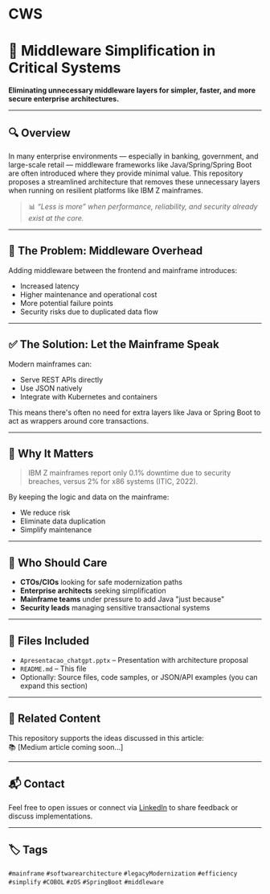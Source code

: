 # CWS
# 🧱 Middleware Simplification in Critical Systems

**Eliminating unnecessary middleware layers for simpler, faster, and more secure enterprise architectures.**

---

## 🔍 Overview

In many enterprise environments — especially in banking, government, and large-scale retail — middleware frameworks like Java/Spring/Spring Boot are often introduced where they provide minimal value. This repository proposes a streamlined architecture that removes these unnecessary layers when running on resilient platforms like IBM Z mainframes.

> 📊 *“Less is more” when performance, reliability, and security already exist at the core.*

---

## 🚫 The Problem: Middleware Overhead

Adding middleware between the frontend and mainframe introduces:

- Increased latency
- Higher maintenance and operational cost
- More potential failure points
- Security risks due to duplicated data flow

---

## ✅ The Solution: Let the Mainframe Speak

Modern mainframes can:
- Serve REST APIs directly
- Use JSON natively
- Integrate with Kubernetes and containers

This means there's often no need for extra layers like Java or Spring Boot to act as wrappers around core transactions.

---

## 🔐 Why It Matters

> IBM Z mainframes report only 0.1% downtime due to security breaches, versus 2% for x86 systems (ITIC, 2022).

By keeping the logic and data on the mainframe:
- We reduce risk
- Eliminate data duplication
- Simplify maintenance

---

## 🧩 Who Should Care

- **CTOs/CIOs** looking for safe modernization paths  
- **Enterprise architects** seeking simplification  
- **Mainframe teams** under pressure to add Java "just because"  
- **Security leads** managing sensitive transactional systems

---

## 📂 Files Included

- `Apresentacao_chatgpt.pptx` – Presentation with architecture proposal  
- `README.md` – This file  
- Optionally: Source files, code samples, or JSON/API examples (you can expand this section)

---

## 📄 Related Content

This repository supports the ideas discussed in this article:  
📚 [Medium article coming soon...]

---

## 📬 Contact

Feel free to open issues or connect via [LinkedIn](https://www.linkedin.com/in/jose-teixeira-672ba3b/) to share feedback or discuss implementations.

---

## 🏷️ Tags

`#mainframe` `#softwarearchitecture` `#legacyModernization` `#efficiency` `#simplify` `#COBOL` `#zOS` `#SpringBoot` `#middleware`

